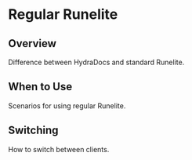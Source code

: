 # Regular Runelite

## Overview
Difference between HydraDocs and standard Runelite.

## When to Use
Scenarios for using regular Runelite.

## Switching
How to switch between clients.